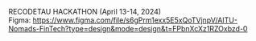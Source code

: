 RECODETAU HACKATHON (April 13-14, 2024)
<br>
Figma: https://www.figma.com/file/s6gPrm1exx5E5xQoTVjnpV/AITU-Nomads-FinTech?type=design&mode=design&t=FPbnXcXz1RZOxbzd-0
